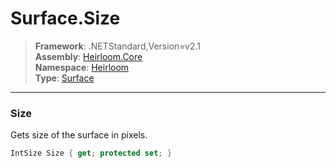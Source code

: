 # Surface.Size

> **Framework**: .NETStandard,Version=v2.1  
> **Assembly**: [Heirloom.Core][0]  
> **Namespace**: [Heirloom][0]  
> **Type**: [Surface][1]  

--------------------------------------------------------------------------------

### Size

Gets size of the surface in pixels.

```cs
IntSize Size { get; protected set; }
```

[0]: ../Heirloom.Core.md
[1]: Heirloom.Surface.md

